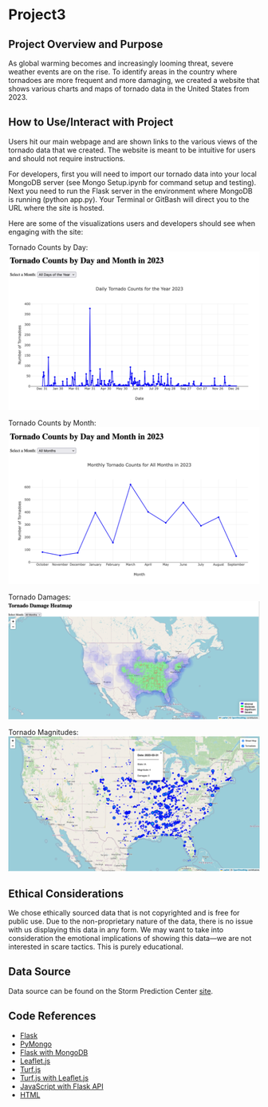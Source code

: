 # Project3
## Project Overview and Purpose
As global warming becomes and increasingly looming threat, severe weather events are on the rise. To identify areas in the country where tornadoes are more frequent and more damaging, we created a website that shows various charts and maps of tornado data in the United States from 2023.

## How to Use/Interact with Project
Users hit our main webpage and are shown links to the various views of the tornado data that we created. The website is meant to be intuitive for users and should not require instructions. 

For developers, first you will need to import our tornado data into your local MongoDB server (see Mongo Setup.ipynb for command setup and testing). Next you need to run the Flask server in the environment where MongoDB is running (python app.py). Your Terminal or GitBash will direct you to the URL where the site is hosted.

Here are some of the visualizations users and developers should see when engaging with the site:

Tornado Counts by Day:
![Tornado Counts by Day](visuals/Tornado_Counts_by_Day.png)

Tornado Counts by Month:
![Tornado Counts by Month](visuals/Tornado_Counts_by_Month.png)

Tornado Damages:
![Tornado Damages](visuals/Tornado_Damages.png)

Tornado Magnitudes:
![Tornado Magnitudes](visuals/Tornado_Magnitudes.png)

## Ethical Considerations
We chose ethically sourced data that is not copyrighted and is free for public use. Due to the non-proprietary nature of the data, there is no issue with us displaying this data in any form. We may want to take into consideration the emotional implications of showing this data—we are not interested in scare tactics. This is purely educational.

## Data Source
Data source can be found on the Storm Prediction Center [site](https://www.spc.noaa.gov/wcm/#data).

## Code References
- [Flask](https://flask.palletsprojects.com/en/3.0.x/)
- [PyMongo](https://pymongo.readthedocs.io/en/stable/)
- [Flask with MongoDB](https://www.mongodb.com/resources/products/compatibilities/setting-up-flask-with-mongodb)
- [Leaflet.js](https://leafletjs.com/)
- [Turf.js](https://turfjs.org/)
- [Turf.js with Leaflet.js](https://stackoverflow.com/questions/65320098/using-turf-with-leaflet)
- [JavaScript with Flask API](https://realpython.com/flask-javascript-frontend-for-rest-api/)
- [HTML](https://www.w3schools.com/html/default.asp)

